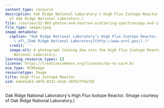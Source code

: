 ```yaml
---
content_type: resource
description: Oak Ridge National Laboratory's High Flux Isotope Reactor. (Image courtesy
  of Oak Ridge National Laboratory.)
file: /courses/22-903-photon-and-neutron-scattering-spectroscopy-and-its-applications-in-condensed-matter-spring-2005/ede41a63a07b03314e1b30f627f0af02_22-903s05.jpg
file_type: image/jpeg
image_metadata:
  caption: "Oak Ridge National Laboratory's High Flux Isotope Reactor. (Image courtesy\
    \ of\_[Oak Ridge National Laboratory](http://www.ornl.gov/).)"
  credit: ''
  image-alt: A photograph looking dow into the High Flux Isotope Reactor at Oak Ridge
    National Laboratory.
learning_resource_types: []
license: https://creativecommons.org/licenses/by-nc-sa/4.0/
ocw_type: OCWImage
resourcetype: Image
title: High Flux Isotope Reactor
uid: ede41a63-a07b-0331-4e1b-30f627f0af02
---
```

Oak Ridge National Laboratory's High Flux Isotope Reactor. (Image courtesy of Oak Ridge National Laboratory.)